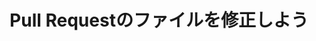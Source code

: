 ---
layout: module
leadingpath: ../
title: Pull Requestのファイルを修正しよう
pre-requisites: CONT-035_Creating-pull-requests
learning-objective: Edit a file that is currently part of a pull request.
screens:
  - image-slide:
      title: Pull Requestのファイルを修正しよう
      image: discussion-logo.jpg
      presenter-script:
        - Pull Requestを作ると、誰かがそこにコメントを書くとあなたに通知が飛びます。今回のケースでは、作成したファイルに何かしらの変更が必要であるというコメントが通知されます。GitHubを使うとどのくらい簡単にこういったコミュニケーションができるのか見てみましょう。
  - video-slide:
      title: Editing Pull Request Files
      video: http://youtu.be/F0IvcyTwDt4
      video-script:
        - do: "Navigate to your `pull request`"
          say: "Let's go back to your pull request and make the edits requested by your collaborators."
        - do: "Open the `files changed` view"
          say: "Take a look at the change requested and then go to the files changed view."
        - do: "Click the `edit` icon"
          say: "Click the pencil icon to access the file editor."
        - do: "Edit the file"
          say: "Make the requested changes."
        - do: "Add a `commit message`"
          say: "The commit message should describe what was changed in the present tense. For example, Add favorite color."
        - do: "Choose the option to `Commit directly to your branch`"
          say: "Since we accessed our file through the pull request, GitHub helpfully directs us to commit our changes to the same branch."
        - do: "Click `Commit changes`"
          say: "And then click commit changes."
        - do: "Click the `Commits` tab"
          say: "If you want to see what was changed in a specific commit, you can go to the Commits tab and click on the Commit ID. Go ahead and check your own pull request now to see if you need to make any changes."
      production-notes:
  - lab:
      title: Editing Pull Request Files
      id: CONT-04-lab-01
      presenter-script:
        - Let's make the changes requested by our teammates.
      steps:
        - description: "Go back to your pull request and make the requested changes. Commit the changes on the file directly to the feature branch and @mention the person who made the request."
          id: CONT-04-edit-file
          verifications:
            - verification-type: file-modified
              id: CONT-04-edit-file-verification
              success-message: "Great job - you edited a file on a pull request"
              failure-message: "It looks like you haven't edited a file on your pull request. Want to try again?"
additional-labs:
additional-questions:
resources:
  - title: Using Pull Requests
    url: https://help.github.com/articles/using-pull-requests/

---